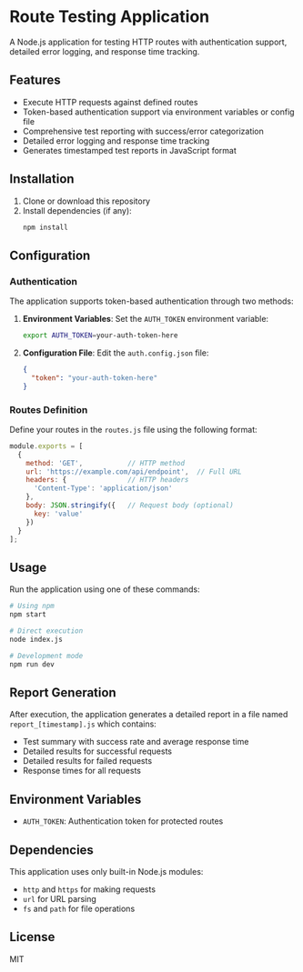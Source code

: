 # Route Testing Application

A Node.js application for testing HTTP routes with authentication support, detailed error logging, and response time tracking.

## Features

- Execute HTTP requests against defined routes
- Token-based authentication support via environment variables or config file
- Comprehensive test reporting with success/error categorization
- Detailed error logging and response time tracking
- Generates timestamped test reports in JavaScript format

## Installation

1. Clone or download this repository
2. Install dependencies (if any):
   ```bash
   npm install
   ```

## Configuration

### Authentication

The application supports token-based authentication through two methods:

1. **Environment Variables**:
   Set the `AUTH_TOKEN` environment variable:
   ```bash
   export AUTH_TOKEN=your-auth-token-here
   ```

2. **Configuration File**:
   Edit the `auth.config.json` file:
   ```json
   {
     "token": "your-auth-token-here"
   }
   ```

### Routes Definition

Define your routes in the `routes.js` file using the following format:

```javascript
module.exports = [
  {
    method: 'GET',           // HTTP method
    url: 'https://example.com/api/endpoint',  // Full URL
    headers: {               // HTTP headers
      'Content-Type': 'application/json'
    },
    body: JSON.stringify({   // Request body (optional)
      key: 'value'
    })
  }
];
```

## Usage

Run the application using one of these commands:

```bash
# Using npm
npm start

# Direct execution
node index.js

# Development mode
npm run dev
```

## Report Generation

After execution, the application generates a detailed report in a file named `report_[timestamp].js` which contains:

- Test summary with success rate and average response time
- Detailed results for successful requests
- Detailed results for failed requests
- Response times for all requests

## Environment Variables

- `AUTH_TOKEN`: Authentication token for protected routes

## Dependencies

This application uses only built-in Node.js modules:
- `http` and `https` for making requests
- `url` for URL parsing
- `fs` and `path` for file operations

## License

MIT
